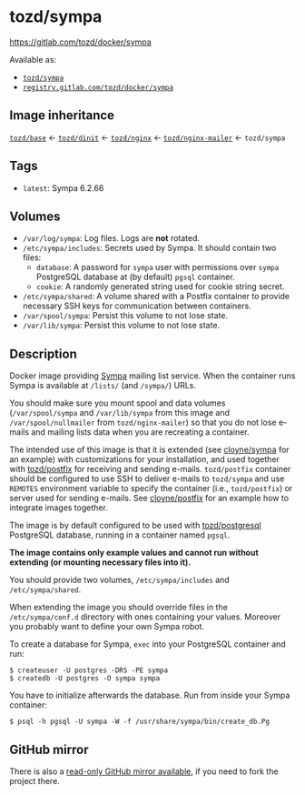 # tozd/sympa

<https://gitlab.com/tozd/docker/sympa>

Available as:

- [`tozd/sympa`](https://hub.docker.com/r/tozd/sympa)
- [`registry.gitlab.com/tozd/docker/sympa`](https://gitlab.com/tozd/docker/sympa/container_registry)

## Image inheritance

[`tozd/base`](https://gitlab.com/tozd/docker/base) ← [`tozd/dinit`](https://gitlab.com/tozd/docker/dinit) ← [`tozd/nginx`](https://gitlab.com/tozd/docker/nginx) ← [`tozd/nginx-mailer`](https://gitlab.com/tozd/docker/nginx-mailer) ← `tozd/sympa`

## Tags

- `latest`: Sympa 6.2.66

## Volumes

- `/var/log/sympa`: Log files. Logs are **not** rotated.
- `/etc/sympa/includes`: Secrets used by Sympa. It should contain two files:
  - `database`: A password for `sympa` user with permissions over `sympa` PostgreSQL database at (by default) `pgsql` container.
  - `cookie`: A randomly generated string used for cookie string secret.
- `/etc/sympa/shared`: A volume shared with a Postfix container to provide necessary SSH keys for communication between containers.
- `/var/spool/sympa`: Persist this volume to not lose state.
- `/var/lib/sympa`: Persist this volume to not lose state.

## Description

Docker image providing [Sympa](https://www.sympa.org/) mailing list service.
When the container runs Sympa is available at `/lists/` (and `/sympa/`) URLs.

You should make sure you mount spool and data volumes (`/var/spool/sympa` and `/var/lib/sympa` from this image
and `/var/spool/nullmailer` from `tozd/nginx-mailer`) so that you do not lose e-mails and mailing lists data
when you are recreating a container.

The intended use of this image is that it is extended (see [cloyne/sympa](https://github.com/cloyne/docker-sympa)
for an example) with customizations for your installation, and used together with
[tozd/postfix](https://gitlab.com/tozd/docker/postfix) for receiving and sending e-mails.
`tozd/postfix` container should be configured to use SSH to deliver e-mails to `tozd/sympa`
and use `REMOTES` environment variable to specify the container (i.e., `tozd/postfix`)
or server used for sending e-mails.
See [cloyne/postfix](https://github.com/cloyne/docker-postfix) for an example how to integrate
images together.

The image is by default configured to be used with [tozd/postgresql](https://gitlab.com/tozd/docker/postgresql)
PostgreSQL database, running in a container named `pgsql`.

**The image contains only example values and cannot run without extending (or mounting necessary files into it).**

You should provide two volumes, `/etc/sympa/includes` and `/etc/sympa/shared`.

When extending the image you should override files in the `/etc/sympa/conf.d` directory
with ones containing your values. Moreover you probably want to define your own Sympa robot.

To create a database for Sympa, `exec` into your PostgreSQL container and run:

```
$ createuser -U postgres -DRS -PE sympa
$ createdb -U postgres -O sympa sympa
```

You have to initialize afterwards the database. Run from inside your Sympa container:

```
$ psql -h pgsql -U sympa -W -f /usr/share/sympa/bin/create_db.Pg
```

## GitHub mirror

There is also a [read-only GitHub mirror available](https://github.com/tozd/docker-sympa),
if you need to fork the project there.
